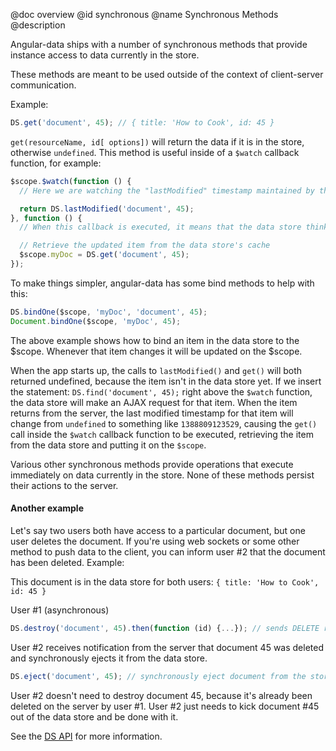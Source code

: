 @doc overview
@id synchronous
@name Synchronous Methods
@description

Angular-data ships with a number of synchronous methods that provide instance access to data currently in the store.

These methods are meant to be used outside of the context of client-server communication.

Example:

```js
DS.get('document', 45); // { title: 'How to Cook', id: 45 }
```

`get(resourceName, id[ options])` will return the data if it is in the store, otherwise `undefined`. This method is useful inside
of a `$watch` callback function, for example:

```js
$scope.$watch(function () {
  // Here we are watching the "lastModified" timestamp maintained by the data store for this particular document

  return DS.lastModified('document', 45);
}, function () {
  // When this callback is executed, it means that the data store thinks the item changed

  // Retrieve the updated item from the data store's cache
  $scope.myDoc = DS.get('document', 45);
});
```

To make things simpler, angular-data has some bind methods to help with this:

```js
DS.bindOne($scope, 'myDoc', 'document', 45);
Document.bindOne($scope, 'myDoc', 45);
```

The above example shows how to bind an item in the data store to the $scope. Whenever that item changes it will be updated
on the $scope.

When the app starts up, the calls to `lastModified()` and `get()` will both returned undefined, because the item isn't in
the data store yet. If we insert the statement: `DS.find('document', 45);` right above the `$watch` function, the data store will make an
AJAX request for that item. When the item returns from the server, the last modified timestamp for that item will change
from `undefined` to something like `1388809123529`, causing the `get()` call inside the `$watch` callback function to be
executed, retrieving the item from the data store and putting it on the `$scope`.

Various other synchronous methods provide operations that execute immediately on data currently in the store. None of
these methods persist their actions to the server.

#### Another example

Let's say two users both have access to a particular document, but one user deletes the document. If you're using web
sockets or some other method to push data to the client, you can inform user #2 that the document has been
deleted. Example:

This document is in the data store for both users: `{ title: 'How to Cook', id: 45 }`

User #1 (asynchronous)
```js
DS.destroy('document', 45).then(function (id) {...}); // sends DELETE request to the server
```

User #2 receives notification from the server that document 45 was deleted and synchronously ejects it from the data store.
```js
DS.eject('document', 45); // synchronously eject document from the store
```

User #2 doesn't need to destroy document 45, because it's already been deleted on the server by user #1. User #2 just
needs to kick document #45 out of the data store and be done with it.

See the [DS API](/documentation/api/angular-data/DS) for more information.
